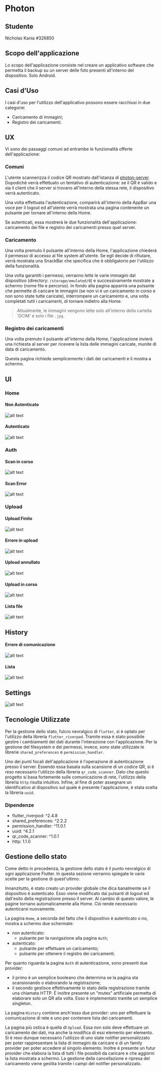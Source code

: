 # Photon
## Studente
Nicholas Kania
#326850

## Scopo dell'applicazione
Lo scopo dell'applicazione consiste nel creare un applicativo software che permetta il backup su un server delle foto presenti all'interno del dispositivo. Solo Android.

## Casi d'Uso
I casi d'uso per l'utilizzo dell'applicativo possono essere racchiusi in due categorie:
- Caricamento di immagini;
- Registro dei caricamenti.

## UX
Vi sono dei passaggi comuni ad entrambe le funzionalità offerte dell'applicazione:

### Comuni
L'utente scannerizza il codice QR mostrato dall'istanza di [photon-server](https://github.com/GeckoNickDeveloper/photon-server). Dopodiché verrà effettuato un tentativo di autenticazione: se il QR è valido e sia il client che il server si trovano all'interno della stessa rete, il dispositivo verrà autenticato.

Una volta effettuata l'autenticazione, comparirà all'interno della AppBar una voce per il logout ed all'utente verrà mostrata una pagina contenente un pulsante per tornare all'interno della Home.

Se autenticati, essa mostrerà le due funzionalità dell'applicazione: caricamento dei file e registro dei caricamenti presso quel server.

### Caricamento
Una volta premuto il pulsante all'interno della Home, l'applicazione chiederà il permesso di accesso al file system all'utente.
Se egli decide di rifiutare, verrà mostrata una SnackBar che specifica che è obbligatorio per l'utilizzo della funzionalità.

Una volta garantiti i permessi, verranno lette le varie immagini dal dispositivo (directory: `/storage/emulated/0`) e successivamente mostrate a schermo (nome file e percorso). In fondo alla pagina apparirà una pulsante che permette di caricare le immagini (se non vi è un caricamento in corso e non sono state tutte caricate), interrompere un caricamento e, una volta completati tutti i caricamenti, di tornare indietro alla Home.

> Attualmente, le immagini vengono lette solo all'interno della cartella 'DCIM' e solo i file `.jpg`.

### Registro dei caricamenti
Una volta premuto il pulsante all'interno della Home, l'applicazione invierà una richiesta al server per ricevere la lista delle immagini caricate, munite di data di caricamento.

Questa pagina richiede semplicemente i dati dei caricamenti e li mostra a schermo. 

## UI
### Home
#### Non Autenticato
![alt text](./img-relazione/Screenshot_2024-01-09-20-41-19-122_com.example.photon.jpg)

#### Autenticato
![alt text](./img-relazione/Screenshot_2024-01-09-20-15-19-807_com.example.photon.jpg)

### Auth
#### Scan in corso
![alt text](./img-relazione/Screenshot_2024-01-09-20-15-12-476_com.example.photon.jpg)
#### Scan Error
![alt text](./img-relazione/Screenshot_2024-01-09-20-17-24-270_com.example.photon.jpg)

### Upload
#### Upload Finito
![alt text](./img-relazione/Screenshot_2024-01-09-20-16-34-299_com.example.photon.jpg)
#### Errore in upload
![alt text](./img-relazione/Screenshot_2024-01-09-20-18-35-048_com.example.photon.jpg)
#### Upload annullato
![alt text](./img-relazione/Screenshot_2024-01-09-20-16-27-469_com.example.photon.jpg)
#### Upload in corso
![alt text](./img-relazione/Screenshot_2024-01-09-20-16-17-148_com.example.photon.jpg)
#### Lista file
![alt text](./img-relazione/Screenshot_2024-01-09-20-16-14-195_com.example.photon.jpg)

## History
#### Errore di comunicazione
![alt text](./img-relazione/Screenshot_2024-01-09-20-18-26-514_com.example.photon.jpg)
#### Lista
![alt text](./img-relazione/Screenshot_2024-01-09-20-16-05-930_com.example.photon.jpg)

## Settings
![alt text](./img-relazione/Screenshot_2024-01-09-20-15-42-320_com.example.photon.jpg)


## Tecnologie Utilizzate
Per la gestione dello stato, fulcro nevralgico di `flutter`, si è optato per l'utilizzo della libreria `flutter_riverpod`. Tramite essa è stato possibile gestire i cambiamenti dei dati durante l'interazione con l'applicazione.
Per la gestione del filesystem e dei permessi, invece, sono state utilizzate le librerie `shared_preferences` e `permission_handler`.

Uno dei punti focali dell'applicazione è l'operazione di autenticazione presso il server. Essendo essa basata sulla scansione di un codice QR, si è reso necessario l'utilizzo della libreria `qr_code_scanner`. Dato che questo progetto si basa fortemente sulle comunicazione di rete, l'utilizzo della libreria `http` risulta intuitivo. Infine, al fine di poter assegnare un identificativo al dispositivo sul quale è presente l'applicazione, è stata scelta la libreria `uuid`.

### Dipendenze
- flutter_riverpod: ^2.4.8
- shared_preferences: ^2.2.2
- permission_handler: ^11.0.1
- uuid: ^4.2.1
- qr_code_scanner: ^1.0.1
- http: 1.1.0

## Gestione dello stato
Come detto in precedenza, la gestione dello stato è il punto nevralgico di ogni applicazione Flutter. In questa sezione verranno spiegate le varie scelte per la gestione di quest'ultimo.

Innanzitutto, è stato creato un provider globale che dica banalmente se il dispositivo è autenticato. Esso viene modificato dai pulsanti di logout ed dall'esito della registrazione presso il server. Al cambio di questo valore, le pagine tornano automaticamente alla Home. Ciò rende necessario autenticarsi nuovamente.

La pagina `Home`, a seconda del fatto che il dispositivo è autenticato o no, mostra a schermo due schermate:
- non autenticato:
	- pulsante per la navigazione alla pagina `Auth`;
- autenticato:
	- pulsante per effettuare un caricamento;
	- pulsante per ottenere il registro dei caricamenti.

Per quanto riguarda la pagina `Auth` di autenticazione, sono presenti due provider:
- il primo è un semplice booleano che determina se la pagina sta scansionando o elaborando la registrazione;
- il secondo gestisce effettivamente lo stato della registrazione tramite una chiamata HTTP.
È inoltre presente un "mutex" artificiale permetta di elaborare solo un QR alla volta. Esso è implementato tramite un semplice singleton.

La pagina `History` contiene anch'esso due provider: uno per effettuare la comunicazione di rete e uno per contenere lista dei caricamenti.

La pagina più ostica è quella di `Upload`. Essa non solo deve effettuare un caricamento dei dati, ma anche la modifica di essi elemento per elemento. Si è reso dunque necessario l'utilizzo di uno state notifier personalizzato per poter rappresentare la lista di immagini da caricare e di un family provider per poter accedere al singolo elemento. Inoltre è presente un futur provider che elabora la lista di tutti i file possibili da caricare e che aggiorni la lista mostrata a schermo. La gestione della cancellazione e ripresa del caricamento viene gestita tramite i campi del notifier personalizzato.